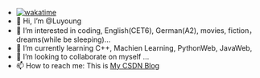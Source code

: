 - [![wakatime](https://wakatime.com/badge/user/5dbce6c4-6bcd-4b82-8033-7197fb08236b.svg)](https://wakatime.com/@5dbce6c4-6bcd-4b82-8033-7197fb08236b)
- 👋 Hi, I’m @Luyoung
- 👀 I’m interested in coding, English(CET6), German(A2), movies, fiction，dreams(while be sleeping)...
- 🌱 I’m currently learning C++, Machien Learning, PythonWeb, JavaWeb,
- 💞️ I’m looking to collaborate on myself ...
- 📫 How to reach me: This is [My CSDN Blog](https://blog.csdn.net/m0_73651896?type=blog)
<!---
Luyoung0001/Luyoung0001 is a ✨ special ✨ repository because its `README.md` (this file) appears on your GitHub profile.
You can click the Preview link to take a look at your changes.
--->
